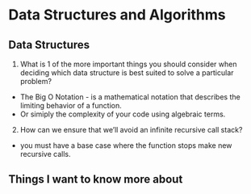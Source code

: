 # Data Structures and Algorithms

## Data Structures

1. What is 1 of the more important things you should consider when deciding which data structure is best suited to solve a particular problem?
- The Big O Notation - is a mathematical notation that describes the limiting behavior of a function.
- Or simiply the complexity of your code using algebraic terms.


2. How can we ensure that we’ll avoid an infinite recursive call stack?
- you must have a base case where the function stops make new recursive calls.




## Things I want to know more about